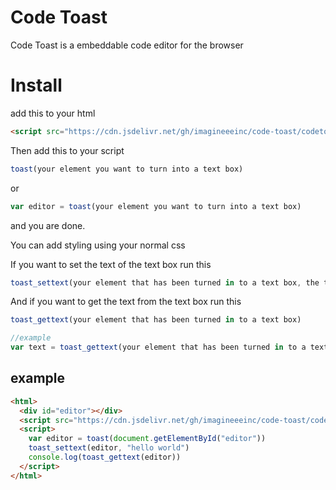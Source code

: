 # Code Toast
Code Toast is a embeddable code editor for the browser

# Install
add this to your html
```html
<script src="https://cdn.jsdelivr.net/gh/imagineeeinc/code-toast/codetoast.js"></script>
```
Then add this to your script
```js
toast(your element you want to turn into a text box)
```
or
```js
var editor = toast(your element you want to turn into a text box)
```
and you are done.

You can add styling using your normal css

If you want to set the text of the text box run this
```js
toast_settext(your element that has been turned in to a text box, the text)
```

And if you want to get the text from the text box run this
```js
toast_gettext(your element that has been turned in to a text box)

//example
var text = toast_gettext(your element that has been turned in to a text box)
```

## example
```html
<html>
  <div id="editor"></div>
  <script src="https://cdn.jsdelivr.net/gh/imagineeeinc/code-toast/codetoast.js"></script>
  <script>
    var editor = toast(document.getElementById("editor"))
    toast_settext(editor, "hello world")
    console.log(toast_gettext(editor))
  </script>
</html>
```
